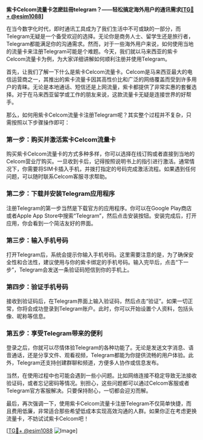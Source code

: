 **紫卡Celcom流量卡怎麽註冊telegram？——轻松搞定海外用户的通讯需求[[TG💪+ @esim1088](https://t.me/s/esim1088)]**

在当今数字化时代，即时通讯工具成为了我们生活中不可或缺的一部分，而Telegram无疑是一个备受欢迎的选择。无论你是商务人士、留学生还是旅行者，Telegram都能满足你的沟通需求。然而，对于一些海外用户来说，如何使用当地的流量卡来注册Telegram可能是个难题。今天，我们就以马来西亚的紫卡Celcom流量卡为例，为大家详细讲解如何顺利注册并使用Telegram。

首先，让我们了解一下什么是紫卡Celcom流量卡。Celcom是马来西亚最大的电信运营商之一，其推出的紫卡流量卡因其高性价比和广泛的网络覆盖而受到许多用户的青睐。无论是本地通话、短信还是上网流量，紫卡都提供了非常实惠的套餐选择。对于在马来西亚留学或工作的朋友来说，这款流量卡无疑是连接世界的好帮手。

那么，如何用紫卡Celcom流量卡注册Telegram呢？其实整个过程并不复杂，只需按照以下步骤操作即可：

### 第一步：购买并激活紫卡Celcom流量卡

购买紫卡Celcom流量卡的方式多种多样，你可以选择在线订购或者直接到当地的Celcom营业厅购买。一旦收到卡后，记得按照说明书上的指引进行激活。通常情况下，你需要将SIM卡插入手机，并拨打指定的号码完成激活流程。如果遇到任何问题，可以随时联系Celcom客服寻求帮助。

### 第二步：下载并安装Telegram应用程序

注册Telegram的第一步当然是下载官方的应用程序。你可以在Google Play商店或者Apple App Store中搜索“Telegram”，然后点击安装按钮。安装完成后，打开应用，你会看到一个简洁友好的界面。

### 第三步：输入手机号码

打开Telegram后，系统会提示你输入手机号码。这里需要注意的是，为了确保安全性和合法性，建议使用与你的紫卡绑定的手机号码。输入完毕后，点击“下一步”，Telegram会发送一条验证码短信到你的手机上。

### 第四步：验证手机号码

接收到验证码后，在Telegram界面上输入验证码，然后点击“验证”。如果一切正常，你将会成功登录到Telegram账户。此时，你可以开始设置个人资料，包括头像、昵称等信息。

### 第五步：享受Telegram带来的便利

登录之后，你就可以尽情体验Telegram的各种功能了。无论是发送文字消息、语音通话，还是分享文件、观看视频，Telegram都能为你提供流畅的用户体验。此外，Telegram还支持创建群聊和频道，方便多人协作或信息发布。

当然，在使用过程中也可能会遇到一些小问题。比如网络连接不稳定导致无法接收验证码，或者忘记密码等情况。别担心，这些问题都可以通过Celcom客服或者Telegram官方客服解决。只要保持耐心，一切都会迎刃而解。

最后，再次强调一下，使用紫卡Celcom流量卡注册Telegram不仅简单快捷，而且费用低廉，非常适合那些希望低成本实现高效沟通的人群。如果你正在考虑更换流量卡，不妨试试紫卡Celcom吧！

[[TG💪+ @esim1088](https://t.me/s/esim1088) ![Image](https://i.postimg.cc/4NQfJmqS/Snipaste-2025-05-13-00-14-12.png)]